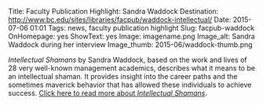 Title: Faculty Publication Highlight: Sandra Waddock
Destination: http://www.bc.edu/sites/libraries/facpub/waddock-intellectual/
Date: 2015-07-06 01:01 
Tags: news, faculty publication highlight 
Slug: facpub-waddock
OnHomepage: yes
ShowText: yes
Image: imagename.png
Image_alt: Sandra Waddock during her interview
Image_thumb: 2015-06/waddock-thumb.png

<em>Intellectual Shamans</em> by Sandra Waddock, based on the work and lives of 28 very well-known management academics, describes what it means to be an intellectual shaman. It provides insight into the career paths and the sometimes maverick behavior that has allowed these individuals to achieve success. [Click here to read more about <em>Intellectual Shamans</em>](http://www.bc.edu/sites/libraries/facpub/waddock-intellectual/).
